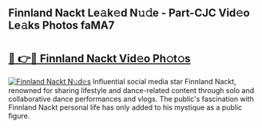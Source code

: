 ## Finnland Nackt Le𝚊k𝚎d N𝚞𝚍e - Part-CJC Vid𝚎o Le𝚊ks Photos faMA7

# <h2><a href="http://fbaiwi9.evod.top/?m=Finnland+Nackt">🔗 👉🔴 Finnland Nackt Vid𝚎o Ph𝚘t𝚘s</a></h2>

[![Finnland Nackt N𝚞d𝚎s](https://i.imgur.com/8V9OHl7.gif)](http://fbaiwi9.evod.top/?m=Finnland+Nackt)
Influential social media star Finnland Nackt, renowned for sharing lifestyle and dance-related content through solo and collaborative dance performances and vlogs. The public's fascination with Finnland Nackt personal life has only added to his mystique as a public figure. 
